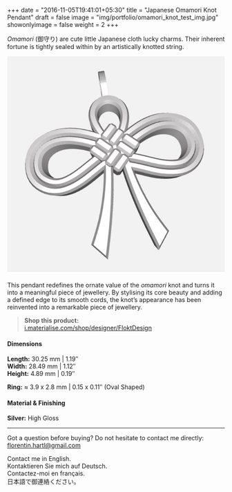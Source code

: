 +++
date = "2016-11-05T19:41:01+05:30"
title = "Japanese Omamori Knot Pendant"
draft = false
image = "img/portfolio/omamori_knot_test_img.jpg"
showonlyimage = false
weight = 2
+++

*Omamori* (御守り) are cute little Japanese cloth lucky charms. Their inherent fortune is tightly sealed within by an artistically knotted string.
<!--more-->

![Japanese Omamori Knot Pendant](/img/portfolio/omamori_knot_test_img.jpg)

This pendant redefines the ornate value of the *omamori* knot and turns it into a meaningful piece of jewellery. By stylising its core beauty and adding a defined edge to its smooth cords, the knot’s appearance has been reinvented into a remarkable piece of jewellery.

> **Shop this product:**  
[i.materialise.com/shop/designer/FloktDesign](https://i.materialise.com/de/shop/designer/FloktDesign)

#### Dimensions

**Length:** 30.25 mm | 1.19″  
**Width:** 28.49 mm | 1.12″  
**Height:** 4.89 mm | 0.19″

**Ring:** ≈ 3.9 x 2.8 mm | 0.15 x 0.11″ (Oval Shaped)

#### Material & Finishing

**Silver:** High Gloss  

---

Got a question before buying? Do not hesitate to contact me directly:
florentin.hartl@gmail.com

Contact me in English.  
Kontaktieren Sie mich auf Deutsch.  
Contactez-moi en français.  
日本語で御連絡ください。
